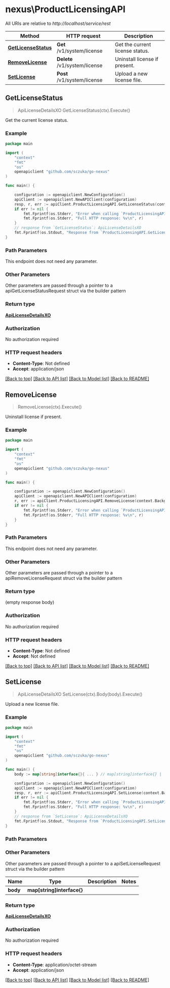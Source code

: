 # nexus\ProductLicensingAPI

All URIs are relative to *http://localhost/service/rest*

Method | HTTP request | Description
------------- | ------------- | -------------
[**GetLicenseStatus**](ProductLicensingAPI.md#GetLicenseStatus) | **Get** /v1/system/license | Get the current license status.
[**RemoveLicense**](ProductLicensingAPI.md#RemoveLicense) | **Delete** /v1/system/license | Uninstall license if present.
[**SetLicense**](ProductLicensingAPI.md#SetLicense) | **Post** /v1/system/license | Upload a new license file.



## GetLicenseStatus

> ApiLicenseDetailsXO GetLicenseStatus(ctx).Execute()

Get the current license status.

### Example

```go
package main

import (
	"context"
	"fmt"
	"os"
	openapiclient "github.com/sczuka/go-nexus"
)

func main() {

	configuration := openapiclient.NewConfiguration()
	apiClient := openapiclient.NewAPIClient(configuration)
	resp, r, err := apiClient.ProductLicensingAPI.GetLicenseStatus(context.Background()).Execute()
	if err != nil {
		fmt.Fprintf(os.Stderr, "Error when calling `ProductLicensingAPI.GetLicenseStatus``: %v\n", err)
		fmt.Fprintf(os.Stderr, "Full HTTP response: %v\n", r)
	}
	// response from `GetLicenseStatus`: ApiLicenseDetailsXO
	fmt.Fprintf(os.Stdout, "Response from `ProductLicensingAPI.GetLicenseStatus`: %v\n", resp)
}
```

### Path Parameters

This endpoint does not need any parameter.

### Other Parameters

Other parameters are passed through a pointer to a apiGetLicenseStatusRequest struct via the builder pattern


### Return type

[**ApiLicenseDetailsXO**](ApiLicenseDetailsXO.md)

### Authorization

No authorization required

### HTTP request headers

- **Content-Type**: Not defined
- **Accept**: application/json

[[Back to top]](#) [[Back to API list]](../README.md#documentation-for-api-endpoints)
[[Back to Model list]](../README.md#documentation-for-models)
[[Back to README]](../README.md)


## RemoveLicense

> RemoveLicense(ctx).Execute()

Uninstall license if present.

### Example

```go
package main

import (
	"context"
	"fmt"
	"os"
	openapiclient "github.com/sczuka/go-nexus"
)

func main() {

	configuration := openapiclient.NewConfiguration()
	apiClient := openapiclient.NewAPIClient(configuration)
	r, err := apiClient.ProductLicensingAPI.RemoveLicense(context.Background()).Execute()
	if err != nil {
		fmt.Fprintf(os.Stderr, "Error when calling `ProductLicensingAPI.RemoveLicense``: %v\n", err)
		fmt.Fprintf(os.Stderr, "Full HTTP response: %v\n", r)
	}
}
```

### Path Parameters

This endpoint does not need any parameter.

### Other Parameters

Other parameters are passed through a pointer to a apiRemoveLicenseRequest struct via the builder pattern


### Return type

 (empty response body)

### Authorization

No authorization required

### HTTP request headers

- **Content-Type**: Not defined
- **Accept**: Not defined

[[Back to top]](#) [[Back to API list]](../README.md#documentation-for-api-endpoints)
[[Back to Model list]](../README.md#documentation-for-models)
[[Back to README]](../README.md)


## SetLicense

> ApiLicenseDetailsXO SetLicense(ctx).Body(body).Execute()

Upload a new license file.



### Example

```go
package main

import (
	"context"
	"fmt"
	"os"
	openapiclient "github.com/sczuka/go-nexus"
)

func main() {
	body := map[string]interface{}{ ... } // map[string]interface{} |  (optional)

	configuration := openapiclient.NewConfiguration()
	apiClient := openapiclient.NewAPIClient(configuration)
	resp, r, err := apiClient.ProductLicensingAPI.SetLicense(context.Background()).Body(body).Execute()
	if err != nil {
		fmt.Fprintf(os.Stderr, "Error when calling `ProductLicensingAPI.SetLicense``: %v\n", err)
		fmt.Fprintf(os.Stderr, "Full HTTP response: %v\n", r)
	}
	// response from `SetLicense`: ApiLicenseDetailsXO
	fmt.Fprintf(os.Stdout, "Response from `ProductLicensingAPI.SetLicense`: %v\n", resp)
}
```

### Path Parameters



### Other Parameters

Other parameters are passed through a pointer to a apiSetLicenseRequest struct via the builder pattern


Name | Type | Description  | Notes
------------- | ------------- | ------------- | -------------
 **body** | **map[string]interface{}** |  | 

### Return type

[**ApiLicenseDetailsXO**](ApiLicenseDetailsXO.md)

### Authorization

No authorization required

### HTTP request headers

- **Content-Type**: application/octet-stream
- **Accept**: application/json

[[Back to top]](#) [[Back to API list]](../README.md#documentation-for-api-endpoints)
[[Back to Model list]](../README.md#documentation-for-models)
[[Back to README]](../README.md)

